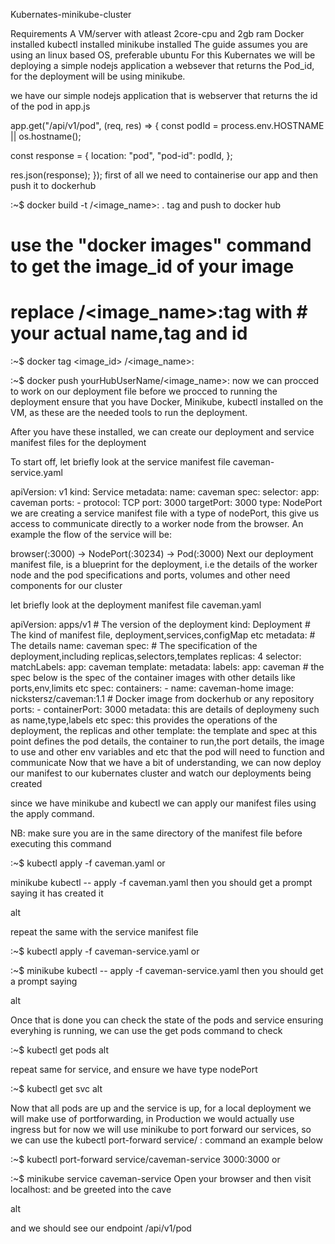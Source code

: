 Kubernates-minikube-cluster


Requirements
A VM/server with atleast 2core-cpu and 2gb ram
Docker installed
kubectl installed
minikube installed
The guide assumes you are using an linux based OS, preferable ubuntu
For this Kubernates we will be deploying a simple nodejs application a websever that returns the Pod_id, for the deployment will be using minikube.

we have our simple nodejs application that is webserver that returns the id of the pod in app.js

app.get("/api/v1/pod", (req, res) => {
  const podId = process.env.HOSTNAME || os.hostname();

  const response = {
    location: "pod",
    "pod-id": podId,
  };

  res.json(response);
});
first of all we need to containerise our app and then push it to dockerhub

:~$ docker build -t <yourHubUserName>/<image_name>:<tag> .
tag and push to docker hub

# use the "docker images" command to get the image_id of your image
# replace <yourHubUserName>/<image_name>:tag with # your actual name,tag and id

:~$ docker tag <image_id> <yourHubUserName>/<image_name>:<tag>

:~$ docker push yourHubUserName/<image_name>:<tag>
now we can procced to work on our deployment file before we procced to running the deployment ensure that you have Docker, Minikube, kubectl installed on the VM, as these are the needed tools to run the deployment.

After you have these installed, we can create our deployment and service manifest files for the deployment

To start off, let briefly look at the service manifest file caveman-service.yaml

apiVersion: v1
kind: Service
metadata:
  name: caveman
spec:
  selector:
    app: caveman
  ports:
    - protocol: TCP
      port: 3000
      targetPort: 3000
  type: NodePort
we are creating a service manifest file with a type of nodePort, this give us access to communicate directly to a worker node from the browser. An example the flow of the service will be:

browser(:3000) -> NodePort(:30234) -> Pod(:3000)
Next our deployment manifest file, is a blueprint for the deployment, i.e the details of the worker node and the pod specifications and ports, volumes and other need components for our cluster

let briefly look at the deployment manifest file caveman.yaml

apiVersion: apps/v1 # The version of the deployment
kind: Deployment # The kind of manifest file, deployment,services,configMap etc
metadata: # The details
  name: caveman
spec: # The specification of the deployment,including replicas,selectors,templates
  replicas: 4
  selector:
    matchLabels:
      app: caveman
  template:
    metadata:
      labels:
        app: caveman
    # the spec below is the spec of the container images with other details like ports,env,limits etc
    spec:
      containers:
        - name: caveman-home
          image: nickstersz/caveman:1.1 # Docker image from dockerhub or any repository
          ports:
            - containerPort: 3000
metadata: this are details of deploymeny such as name,type,labels etc
spec: this provides the operations of the deployment, the replicas and other
template: the template and spec at this point defines the pod details, the container to run,the port details, the image to use and other env variables and etc that the pod will need to function and communicate
Now that we have a bit of understanding, we can now deploy our manifest to our kubernates cluster and watch our deployments being created

since we have minikube and kubectl we can apply our manifest files using the apply command.

NB: make sure you are in the same directory of the manifest file before executing this command

:~$ kubectl apply -f caveman.yaml
or

minikube kubectl -- apply -f caveman.yaml
then you should get a prompt saying it has created it

alt

repeat the same with the service manifest file

:~$ kubectl apply -f caveman-service.yaml
or

:~$ minikube kubectl -- apply -f caveman-service.yaml
then you should get a prompt saying

alt

Once that is done you can check the state of the pods and service ensuring everyhing is running, we can use the get pods command to check

:~$ kubectl get pods
alt

repeat same for service, and ensure we have type nodePort

:~$ kubectl get svc
alt

Now that all pods are up and the service is up, for a local deployment we will make use of portforwarding, in Production we would actually use ingress but for now we will use minikube to port forward our services, so we can use the kubectl port-forward service/<service-name> <host-port>:<container-port> command an example below

:~$ kubectl port-forward service/caveman-service 3000:3000
or

:~$ minikube service caveman-service
Open your browser and then visit localhost:<port> and be greeted into the cave

alt

and we should see our endpoint /api/v1/pod